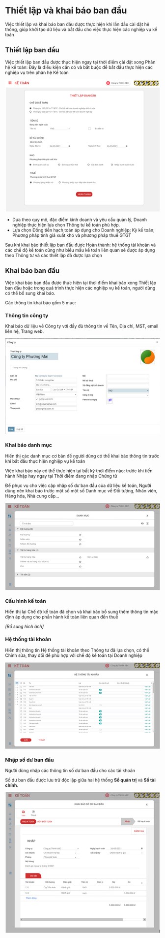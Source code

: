 # **Thiết lập và khai báo ban đầu**

Việc thiết lập và khai báo ban đầu được thực hiện khi lần đầu cài đặt hệ thống, giúp khởi tạo dữ liệu và bắt đầu cho việc thực hiện các nghiệp vụ kế toán

## **Thiết lập ban đầu**

Việc thiết lập ban đầu được thực hiện ngay tại thời điểm cài đặt xong Phân hệ kế toán: Đây là điều kiện cần có và bắt buộc để bắt đầu thực hiện các nghiệp vụ trên phân hệ Kế toán

![](images/fin_ThietLapBanDau.png)

- Dựa theo quy mô, đặc điểm kinh doanh và yêu cầu quản lý, Doanh nghiệp thực hiện lựa chọn Thông tư kế toán phù hợp.
- Lựa chọn Đồng tiền hạch toán áp dụng cho Doanh nghiệp; Kỳ kế toán; Phương pháp tính giá xuất kho và phương pháp thuế GTGT

Sau khi khai báo thiết lập ban đầu được Hoàn thành: hệ thống tài khoản và các chế độ kế toán cũng như biểu mẫu kế toán liên quan sẽ được áp dụng theo Thông tư và các thiết lập đã được lựa chọn 

## **Khai báo ban đầu**

Việc khai báo ban đầu được thực hiện tại thời điểm khai báo xong Thiết lập ban đầu hoặc trong quá trình thực hiện các nghiệp vụ kế toán, người dùng có thể bổ sung khai báo.

Các thông tin khai báo gồm 5 mục:

### **Thông tin công ty**

Khai báo dữ liệu về Công ty với đầy đủ thông tin về Tên, Địa chỉ, MST, email liên hệ, Trang web. 

![](images/fin_ThietLap_CongTy.png)

### **Khai báo danh mục**

Hiển thị các danh mục cơ bản để người dùng có thể khai báo thông tin trước khi bắt đầu thực hiện nghiệp vụ kế toán

Việc khai báo này có thể thực hiện tại bất kỳ thời điểm nào: trước khi tiến hành Nhập hay ngay tại Thời điểm đang nhập Chứng từ

Để phục vụ cho việc cập nhập số dư ban đầu của dữ liệu kế toán, Người dùng nên khai báo trước một số một số Danh mục về Đối tượng, Nhân viên, Hàng hóa, Nhà cung cấp...

![](images/fin_ThietLap_DanhMuc.png)

### **Cấu hình kế toán**

Hiển thị lại Chế độ kế toán đã chọn và khai báo bổ sung thêm thông tin mặc định áp dụng cho phần hành kế toán liên quan đến thuế

*[Bổ sung hình ảnh]*

### **Hệ thống tài khoản**

Hiển thị thông tin Hệ thống tài khoản theo Thông tư đã lựa chọn, có thể Chỉnh sửa, thay đổi để phù hợp với chế độ kế toán tại Doanh nghiệp

![](images/fin_ThietLap_TaiKhoan.png)

### **Nhập số dư ban đầu**

Người dùng nhập các thông tin số dư ban đầu cho các tài khoản 

Số dư ban đầu được lưu trữ độc lập giữa hai hệ thống **Sổ quản trị** và **Sổ tài chính**.

![](images/fin_ThietLap_SoDuBanDau.png)

